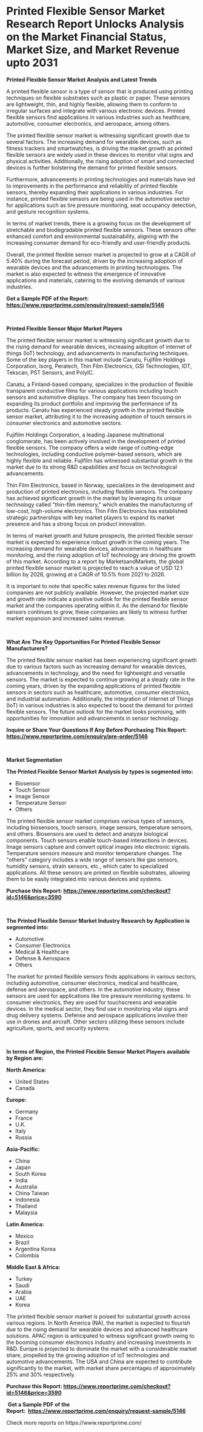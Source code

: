 <p><h1>Printed Flexible Sensor Market Research Report Unlocks Analysis on the Market Financial Status, Market Size, and Market Revenue upto 2031</h1></p><p><strong>Printed Flexible Sensor Market Analysis and Latest Trends</strong></p>
<p><p>A printed flexible sensor is a type of sensor that is produced using printing techniques on flexible substrates such as plastic or paper. These sensors are lightweight, thin, and highly flexible, allowing them to conform to irregular surfaces and integrate with various electronic devices. Printed flexible sensors find applications in various industries such as healthcare, automotive, consumer electronics, and aerospace, among others.</p><p>The printed flexible sensor market is witnessing significant growth due to several factors. The increasing demand for wearable devices, such as fitness trackers and smartwatches, is driving the market growth as printed flexible sensors are widely used in these devices to monitor vital signs and physical activities. Additionally, the rising adoption of smart and connected devices is further bolstering the demand for printed flexible sensors.</p><p>Furthermore, advancements in printing technologies and materials have led to improvements in the performance and reliability of printed flexible sensors, thereby expanding their applications in various industries. For instance, printed flexible sensors are being used in the automotive sector for applications such as tire pressure monitoring, seat occupancy detection, and gesture recognition systems.</p><p>In terms of market trends, there is a growing focus on the development of stretchable and biodegradable printed flexible sensors. These sensors offer enhanced comfort and environmental sustainability, aligning with the increasing consumer demand for eco-friendly and user-friendly products.</p><p>Overall, the printed flexible sensor market is projected to grow at a CAGR of 5.40% during the forecast period, driven by the increasing adoption of wearable devices and the advancements in printing technologies. The market is also expected to witness the emergence of innovative applications and materials, catering to the evolving demands of various industries.</p></p>
<p><strong>Get a Sample PDF of the Report:&nbsp; <a href="https://www.reportprime.com/enquiry/request-sample/5146">https://www.reportprime.com/enquiry/request-sample/5146</a></strong></p>
<p>&nbsp;</p>
<p><strong>Printed Flexible Sensor Major Market Players</strong></p>
<p><p>The printed flexible sensor market is witnessing significant growth due to the rising demand for wearable devices, increasing adoption of internet of things (IoT) technology, and advancements in manufacturing techniques. Some of the key players in this market include Canatu, Fujifilm Holdings Corporation, Isorg, Peratech, Thin Film Electronics, GSI Technologies, IDT, Tekscan, PST Sensors, and PolyIC.</p><p>Canatu, a Finland-based company, specializes in the production of flexible transparent conductive films for various applications including touch sensors and automotive displays. The company has been focusing on expanding its product portfolio and improving the performance of its products. Canatu has experienced steady growth in the printed flexible sensor market, attributing it to the increasing adoption of touch sensors in consumer electronics and automotive sectors.</p><p>Fujifilm Holdings Corporation, a leading Japanese multinational conglomerate, has been actively involved in the development of printed flexible sensors. The company offers a wide range of cutting-edge technologies, including conductive polymer-based sensors, which are highly flexible and reliable. Fujifilm has witnessed substantial growth in the market due to its strong R&D capabilities and focus on technological advancements.</p><p>Thin Film Electronics, based in Norway, specializes in the development and production of printed electronics, including flexible sensors. The company has achieved significant growth in the market by leveraging its unique technology called "thin-film memory," which enables the manufacturing of low-cost, high-volume electronics. Thin Film Electronics has established strategic partnerships with key market players to expand its market presence and has a strong focus on product innovation.</p><p>In terms of market growth and future prospects, the printed flexible sensor market is expected to experience robust growth in the coming years. The increasing demand for wearable devices, advancements in healthcare monitoring, and the rising adoption of IoT technology are driving the growth of this market. According to a report by MarketsandMarkets, the global printed flexible sensor market is projected to reach a value of USD 12.1 billion by 2026, growing at a CAGR of 10.5% from 2021 to 2026.</p><p>It is important to note that specific sales revenue figures for the listed companies are not publicly available. However, the projected market size and growth rate indicate a positive outlook for the printed flexible sensor market and the companies operating within it. As the demand for flexible sensors continues to grow, these companies are likely to witness further market expansion and increased sales revenue.</p></p>
<p>&nbsp;</p>
<p><strong>What Are The Key Opportunities For Printed Flexible Sensor Manufacturers?</strong></p>
<p><p>The printed flexible sensor market has been experiencing significant growth due to various factors such as increasing demand for wearable devices, advancements in technology, and the need for lightweight and versatile sensors. The market is expected to continue growing at a steady rate in the coming years, driven by the expanding applications of printed flexible sensors in sectors such as healthcare, automotive, consumer electronics, and industrial automation. Additionally, the integration of Internet of Things (IoT) in various industries is also expected to boost the demand for printed flexible sensors. The future outlook for the market looks promising, with opportunities for innovation and advancements in sensor technology.</p></p>
<p><strong>Inquire or Share Your Questions If Any Before Purchasing This Report: <a href="https://www.reportprime.com/enquiry/pre-order/5146">https://www.reportprime.com/enquiry/pre-order/5146</a></strong></p>
<p>&nbsp;</p>
<p><strong>Market Segmentation</strong></p>
<p><strong>The Printed Flexible Sensor Market Analysis by types is segmented into:</strong></p>
<p><ul><li>Biosensor</li><li>Touch Sensor</li><li>Image Sensor</li><li>Temperature Sensor</li><li>Others</li></ul></p>
<p><p>The printed flexible sensor market comprises various types of sensors, including biosensors, touch sensors, image sensors, temperature sensors, and others. Biosensors are used to detect and analyze biological components. Touch sensors enable touch-based interactions in devices. Image sensors capture and convert optical images into electronic signals. Temperature sensors measure and monitor temperature changes. The "others" category includes a wide range of sensors like gas sensors, humidity sensors, strain sensors, etc., which cater to specialized applications. All these sensors are printed on flexible substrates, allowing them to be easily integrated into various devices and systems.</p></p>
<p><strong>Purchase this Report:&nbsp;<a href="https://www.reportprime.com/checkout?id=5146&price=3590">https://www.reportprime.com/checkout?id=5146&price=3590</a></strong></p>
<p>&nbsp;</p>
<p><strong>The Printed Flexible Sensor Market Industry Research by Application is segmented into:</strong></p>
<p><ul><li>Automotive</li><li>Consumer Electronics</li><li>Medical & Healthcare</li><li>Defense & Aerospace</li><li>Others</li></ul></p>
<p><p>The market for printed flexible sensors finds applications in various sectors, including automotive, consumer electronics, medical and healthcare, defense and aerospace, and others. In the automotive industry, these sensors are used for applications like tire pressure monitoring systems. In consumer electronics, they are used for touchscreens and wearable devices. In the medical sector, they find use in monitoring vital signs and drug delivery systems. Defense and aerospace applications involve their use in drones and aircraft. Other sectors utilizing these sensors include agriculture, sports, and security systems.</p></p>
<p>&nbsp;</p>
<p><strong>In terms of Region, the Printed Flexible Sensor Market Players available by Region are:</strong></p>
<p>
    <p> <strong> North America: </strong>
        <ul>
            <li>United States</li>
            <li>Canada</li>
        </ul>
        </p> 
    <p> <strong> Europe: </strong>
        <ul>
            <li>Germany</li>
            <li>France</li>
            <li>U.K.</li>
            <li>Italy</li>
            <li>Russia</li>
        </ul>
        </p> 
    <p> <strong> Asia-Pacific: </strong>
        <ul>
            <li>China</li>
            <li>Japan</li>
            <li>South Korea</li>
            <li>India</li>
            <li>Australia</li>
            <li>China Taiwan</li>
            <li>Indonesia</li>
            <li>Thailand</li>
            <li>Malaysia</li>
        </ul>
        </p> 
    <p> <strong> Latin America: </strong>
        <ul>
            <li>Mexico</li>
            <li>Brazil</li>
            <li>Argentina Korea</li>
            <li>Colombia</li>
        </ul>
        </p> 
    <p> <strong> Middle East & Africa: </strong>
        <ul>
            <li>Turkey</li>
            <li>Saudi</li>
            <li>Arabia</li>
            <li>UAE</li>
            <li>Korea</li>
        </ul>
    </p>
    </p>
<p><p>The printed flexible sensor market is poised for substantial growth across various regions. In North America (NA), the market is expected to flourish due to the rising demand for wearable devices and advanced healthcare solutions. APAC region is anticipated to witness significant growth owing to the booming consumer electronics industry and increasing investments in R&D. Europe is projected to dominate the market with a considerable market share, propelled by the growing adoption of IoT technologies and automotive advancements. The USA and China are expected to contribute significantly to the market, with market share percentages of approximately 25% and 30% respectively.</p></p>
<p><strong>Purchase this Report: <a href="https://www.reportprime.com/checkout?id=5146&price=3590">https://www.reportprime.com/checkout?id=5146&price=3590</a></strong></p>
<p>&nbsp;<strong>Get a Sample PDF of the Report:&nbsp;&nbsp;<a href="https://www.reportprime.com/enquiry/request-sample/5146">https://www.reportprime.com/enquiry/request-sample/5146</a></strong></p>
<p><strong></strong></p>
<p>Check more reports on https://www.reportprime.com/</p>